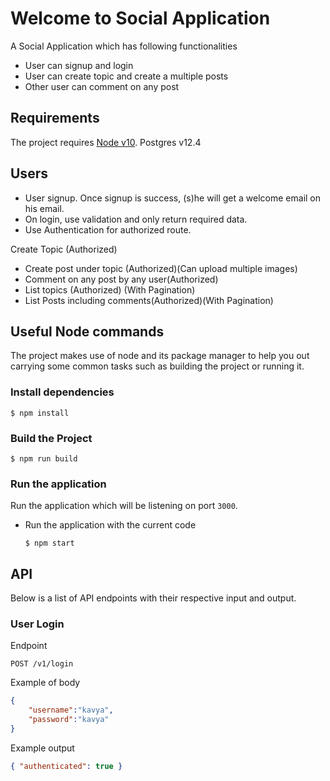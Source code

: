# Welcome to Social Application

A Social Application which has following functionalities

- User can signup and login
- User can create topic and create a multiple posts
- Other user can comment on any post

## Requirements
The project requires 
[Node v10](https://nodejs.org/).
Postgres v12.4

## Users

- User signup. Once signup is success, (s)he will get a welcome email on
his email.
- On login, use validation and only return required data.
- Use Authentication for authorized route.

Create Topic (Authorized)
- Create post under topic (Authorized)(Can upload multiple images)
- Comment on any post by any user(Authorized)
- List topics (Authorized) (With Pagination)
- List Posts including comments(Authorized)(With Pagination)

## Useful Node commands

The project makes use of node and its package manager to help you out carrying some common tasks such as building the project or running it.

### Install dependencies

```console
$ npm install
```

### Build the Project

  ```console
  $ npm run build
  ```

### Run the application

Run the application which will be listening on port `3000`. 

- Run the application with the current code

  ```console
  $ npm start
  ```
## API

Below is a list of API endpoints with their respective input and output. 

### User Login

Endpoint

```text
POST /v1/login
```

Example of body

```json
{
	"username":"kavya",
	"password":"kavya"
}
```

Example output

```json
{ "authenticated": true }
```

